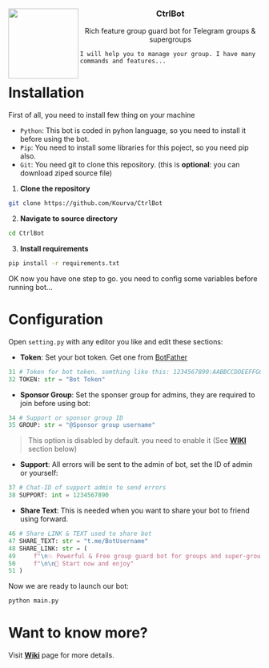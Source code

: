 <div>
    <img align="left" src="https://github.com/Kourva/CtrlBot/assets/118578799/406e0dba-c5f4-486d-b7a4-9b586e009a38" width=140 />
    <h3 align="center">CtrlBot</h3> 
    <p align="center">Rich feature group guard bot for Telegram groups &amp; supergroups</p>
</div>

```plaintext
I will help you to manage your group. I have many commands and features...
```

# Installation
First of all, you need to install few thing on your machine
+ `Python`: This bot is coded in pyhon language, so you need to install it before using the bot.
+ `Pip`: You need to install some libraries for this poject, so you need pip also.
+ `Git`: You need git to clone this repository. (this is **optional**: you can download ziped source file)
1. **Clone the repository**
```bash
git clone https://github.com/Kourva/CtrlBot
```
2. **Navigate to source directory**
```bash
cd CtrlBot
```
3. **Install requirements**
```bash
pip install -r requirements.txt
```
OK now you have one step to go. you need to config some variables before running bot...

# Configuration
Open `setting.py` with any editor you like and edit these sections:
+ **Token**: Set your bot token. Get one from [BotFather](https://t.me/BotFather)
```python
31 # Token for bot token. somthing like this: 1234567890:AABBCCDDEEFFGGHHIIIJJMMLLSS
32 TOKEN: str = "Bot Token"
```
+ **Sponsor Group**: Set the sponser group for admins, they are required to join before using bot:
```python
34 # Support or sponsor group ID
35 GROUP: str = "@Sponsor group username"
```
> This option is disabled by default. you need to enable it (See [**WIKI**](https://github.com/Kourva/CtrlBot/wiki) section below)
+ **Support**: All errors will be sent to the admin of bot, set the ID of admin or yourself:
```python
37 # Chat-ID of support admin to send errors 
38 SUPPORT: int = 1234567890
```
+ **Share Text**: This is needed when you want to share your bot to friend using forward.
```python
46 # Share LINK & TEXT used to share bot
47 SHARE_TEXT: str = "t.me/BotUsername"
48 SHARE_LINK: str = (
49     f"\n💥 Powerful & Free group guard bot for groups and super-groups!"
50     f"\n\n👾 Start now and enjoy"
51 )
```
Now we are ready to launch our bot:
```python
python main.py
```

# Want to know more?
Visit **[Wiki](https://github.com/Kourva/CtrlBot/wiki)** page for more details.
